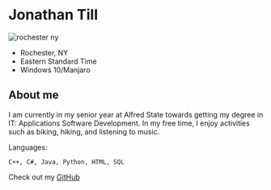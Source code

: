 # Jonathan Till

![rochester ny](https://upload.wikimedia.org/wikipedia/commons/thumb/e/e0/Skyline_Rochester%2C_NY.jpg/1200px-Skyline_Rochester%2C_NY.jpg "Rochester, NY")

* Rochester, NY
* Eastern Standard Time
* Windows 10/Manjaro


## About me
I am currently in my senior year at Alfred State towards getting my degree in IT: Applications Software Development. In my free time,
I enjoy activities such as biking, hiking, and listening to music.

Languages:
```
C++, C#, Java, Python, HTML, SQL
```

Check out my [GitHub](https://github.com/jbtill17)
